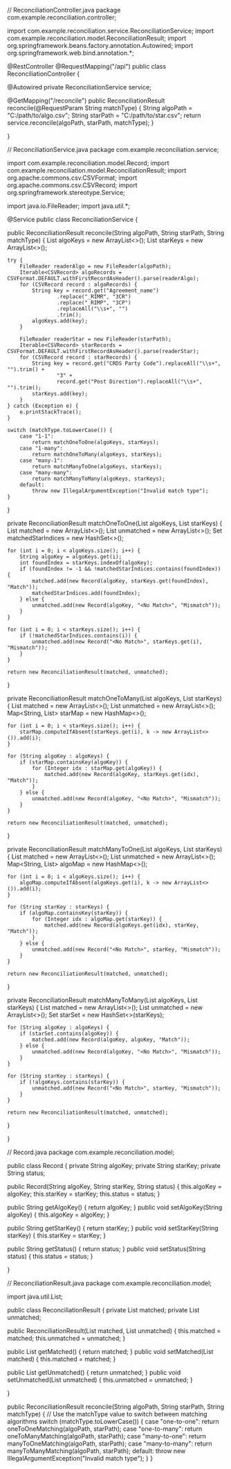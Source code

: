 // ReconciliationController.java package com.example.reconciliation.controller;

import com.example.reconciliation.service.ReconciliationService; import com.example.reconciliation.model.ReconciliationResult; import org.springframework.beans.factory.annotation.Autowired; import org.springframework.web.bind.annotation.*;

@RestController @RequestMapping("/api") public class ReconciliationController {

@Autowired
private ReconciliationService service;

@GetMapping("/reconcile")
public ReconciliationResult reconcile(@RequestParam String matchType) {
    String algoPath = "C:/path/to/algo.csv";
    String starPath = "C:/path/to/star.csv";
    return service.reconcile(algoPath, starPath, matchType);
}

}

// ReconciliationService.java package com.example.reconciliation.service;

import com.example.reconciliation.model.Record; import com.example.reconciliation.model.ReconciliationResult; import org.apache.commons.csv.CSVFormat; import org.apache.commons.csv.CSVRecord; import org.springframework.stereotype.Service;

import java.io.FileReader; import java.util.*;

@Service public class ReconciliationService {

public ReconciliationResult reconcile(String algoPath, String starPath, String matchType) {
    List<String> algoKeys = new ArrayList<>();
    List<String> starKeys = new ArrayList<>();

    try {
        FileReader readerAlgo = new FileReader(algoPath);
        Iterable<CSVRecord> algoRecords = CSVFormat.DEFAULT.withFirstRecordAsHeader().parse(readerAlgo);
        for (CSVRecord record : algoRecords) {
            String key = record.get("Agreement_name")
                    .replace("_RIMR", "3CR")
                    .replace("_RIMP", "3CP")
                    .replaceAll("\\s+", "")
                    .trim();
            algoKeys.add(key);
        }

        FileReader readerStar = new FileReader(starPath);
        Iterable<CSVRecord> starRecords = CSVFormat.DEFAULT.withFirstRecordAsHeader().parse(readerStar);
        for (CSVRecord record : starRecords) {
            String key = record.get("CRDS Party Code").replaceAll("\\s+", "").trim() +
                    "3" +
                    record.get("Post Direction").replaceAll("\\s+", "").trim();
            starKeys.add(key);
        }
    } catch (Exception e) {
        e.printStackTrace();
    }

    switch (matchType.toLowerCase()) {
        case "1-1":
            return matchOneToOne(algoKeys, starKeys);
        case "1-many":
            return matchOneToMany(algoKeys, starKeys);
        case "many-1":
            return matchManyToOne(algoKeys, starKeys);
        case "many-many":
            return matchManyToMany(algoKeys, starKeys);
        default:
            throw new IllegalArgumentException("Invalid match type");
    }
}

private ReconciliationResult matchOneToOne(List<String> algoKeys, List<String> starKeys) {
    List<Record> matched = new ArrayList<>();
    List<Record> unmatched = new ArrayList<>();
    Set<Integer> matchedStarIndices = new HashSet<>();

    for (int i = 0; i < algoKeys.size(); i++) {
        String algoKey = algoKeys.get(i);
        int foundIndex = starKeys.indexOf(algoKey);
        if (foundIndex != -1 && !matchedStarIndices.contains(foundIndex)) {
            matched.add(new Record(algoKey, starKeys.get(foundIndex), "Match"));
            matchedStarIndices.add(foundIndex);
        } else {
            unmatched.add(new Record(algoKey, "<No Match>", "Mismatch"));
        }
    }

    for (int i = 0; i < starKeys.size(); i++) {
        if (!matchedStarIndices.contains(i)) {
            unmatched.add(new Record("<No Match>", starKeys.get(i), "Mismatch"));
        }
    }

    return new ReconciliationResult(matched, unmatched);
}

private ReconciliationResult matchOneToMany(List<String> algoKeys, List<String> starKeys) {
    List<Record> matched = new ArrayList<>();
    List<Record> unmatched = new ArrayList<>();
    Map<String, List<Integer>> starMap = new HashMap<>();

    for (int i = 0; i < starKeys.size(); i++) {
        starMap.computeIfAbsent(starKeys.get(i), k -> new ArrayList<>()).add(i);
    }

    for (String algoKey : algoKeys) {
        if (starMap.containsKey(algoKey)) {
            for (Integer idx : starMap.get(algoKey)) {
                matched.add(new Record(algoKey, starKeys.get(idx), "Match"));
            }
        } else {
            unmatched.add(new Record(algoKey, "<No Match>", "Mismatch"));
        }
    }

    return new ReconciliationResult(matched, unmatched);
}

private ReconciliationResult matchManyToOne(List<String> algoKeys, List<String> starKeys) {
    List<Record> matched = new ArrayList<>();
    List<Record> unmatched = new ArrayList<>();
    Map<String, List<Integer>> algoMap = new HashMap<>();

    for (int i = 0; i < algoKeys.size(); i++) {
        algoMap.computeIfAbsent(algoKeys.get(i), k -> new ArrayList<>()).add(i);
    }

    for (String starKey : starKeys) {
        if (algoMap.containsKey(starKey)) {
            for (Integer idx : algoMap.get(starKey)) {
                matched.add(new Record(algoKeys.get(idx), starKey, "Match"));
            }
        } else {
            unmatched.add(new Record("<No Match>", starKey, "Mismatch"));
        }
    }

    return new ReconciliationResult(matched, unmatched);
}

private ReconciliationResult matchManyToMany(List<String> algoKeys, List<String> starKeys) {
    List<Record> matched = new ArrayList<>();
    List<Record> unmatched = new ArrayList<>();
    Set<String> starSet = new HashSet<>(starKeys);

    for (String algoKey : algoKeys) {
        if (starSet.contains(algoKey)) {
            matched.add(new Record(algoKey, algoKey, "Match"));
        } else {
            unmatched.add(new Record(algoKey, "<No Match>", "Mismatch"));
        }
    }

    for (String starKey : starKeys) {
        if (!algoKeys.contains(starKey)) {
            unmatched.add(new Record("<No Match>", starKey, "Mismatch"));
        }
    }

    return new ReconciliationResult(matched, unmatched);
}

}

// Record.java package com.example.reconciliation.model;

public class Record { private String algoKey; private String starKey; private String status;

public Record(String algoKey, String starKey, String status) {
    this.algoKey = algoKey;
    this.starKey = starKey;
    this.status = status;
}

public String getAlgoKey() { return algoKey; }
public void setAlgoKey(String algoKey) { this.algoKey = algoKey; }

public String getStarKey() { return starKey; }
public void setStarKey(String starKey) { this.starKey = starKey; }

public String getStatus() { return status; }
public void setStatus(String status) { this.status = status; }

}

// ReconciliationResult.java package com.example.reconciliation.model;

import java.util.List;

public class ReconciliationResult { private List<Record> matched; private List<Record> unmatched;

public ReconciliationResult(List<Record> matched, List<Record> unmatched) {
    this.matched = matched;
    this.unmatched = unmatched;
}

public List<Record> getMatched() { return matched; }
public void setMatched(List<Record> matched) { this.matched = matched; }

public List<Record> getUnmatched() { return unmatched; }
public void setUnmatched(List<Record> unmatched) { this.unmatched = unmatched; }

}







public ReconciliationResult reconcile(String algoPath, String starPath, String matchType) {
    // Use the matchType value to switch between matching algorithms
    switch (matchType.toLowerCase()) {
        case "one-to-one":
            return oneToOneMatching(algoPath, starPath);
        case "one-to-many":
            return oneToManyMatching(algoPath, starPath);
        case "many-to-one":
            return manyToOneMatching(algoPath, starPath);
        case "many-to-many":
            return manyToManyMatching(algoPath, starPath);
        default:
            throw new IllegalArgumentException("Invalid match type");
    }
}
